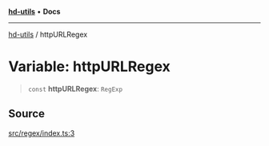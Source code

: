 [**hd-utils**](../README.md) • **Docs**

***

[hd-utils](../globals.md) / httpURLRegex

# Variable: httpURLRegex

> `const` **httpURLRegex**: `RegExp`

## Source

[src/regex/index.ts:3](https://github.com/AhmadHddad/h-utils/blob/8e9e542f98b1a43a336ce585dc8666b21b0e894d/src/regex/index.ts#L3)
